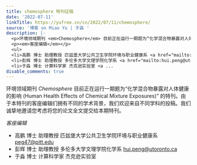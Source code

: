 ```yaml
---
title: chemosphere 特刊征稿
date: '2022-07-11'
linkTitle: https://yufree.cn/cn/2022/07/11/chemosphere/
source: '博客 on Miao Yu | 于淼 '
description: |-
  <p>环境领域期刊 <em>Chemosphere</em> 目前正在运行一期题为“化学混合物暴露对人体健康的影响 (Human Health Effects of Chemical Mixture Exposures)” 的特刊。由于本特刊的客座编辑们拥有不同的学术背景，我们欢迎来自不同学科的投稿。我们诚挚地邀请您考虑将您的论文全文提交给本期特刊。</p>
  <p><em>客座编辑</em></p>
  <ul>
  <li>高鹏 博士 助理教授 匹兹堡大学公共卫生学院环境与职业健康系 <a href="mailto:peg47@pitt.edu">peg47@pitt.edu</a></li>
  <li>彭辉 博士 助理教授 多伦多大学文理学院化学系 <a href="mailto:hui.peng@utoronto.ca">hui.peng@utoronto.ca</a></li>
  <li>于淼 博士 计算科学家 杰克逊实验室 <a ...
disable_comments: true
---
```

<p>环境领域期刊 <em>Chemosphere</em> 目前正在运行一期题为“化学混合物暴露对人体健康的影响 (Human Health Effects of Chemical Mixture Exposures)” 的特刊。由于本特刊的客座编辑们拥有不同的学术背景，我们欢迎来自不同学科的投稿。我们诚挚地邀请您考虑将您的论文全文提交给本期特刊。</p>
<p><em>客座编辑</em></p>
<ul>
<li>高鹏 博士 助理教授 匹兹堡大学公共卫生学院环境与职业健康系 <a href="mailto:peg47@pitt.edu">peg47@pitt.edu</a></li>
<li>彭辉 博士 助理教授 多伦多大学文理学院化学系 <a href="mailto:hui.peng@utoronto.ca">hui.peng@utoronto.ca</a></li>
<li>于淼 博士 计算科学家 杰克逊实验室 <a ...